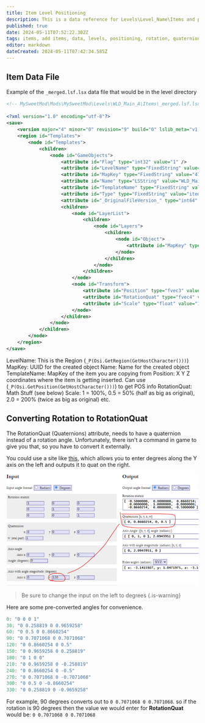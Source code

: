 ```yaml
---
title: Item Level Positioning
description: This is a data reference for Levels\Level_Name\Items and positioning of said items
published: true
date: 2024-05-11T07:52:22.302Z
tags: items, add items, data, levels, positioning, rotation, quaternion
editor: markdown
dateCreated: 2024-05-11T07:42:34.585Z
---
```


## Item Data File

Example of the `_merged.lsf.lsx` data file that would be in the level directory
```xml
<!-- MySweetMod\Mods\MySweetMod\Levels\WLD_Main_A\Items\_merged.lsf.lsx -->

<?xml version="1.0" encoding="utf-8"?>
<save>
	<version major="4" minor="0" revision="9" build="0" lslib_meta="v1,bswap_guids" />
	<region id="Templates">
		<node id="Templates">
			<children>
				<node id="GameObjects">
					<attribute id="Flag" type="int32" value="1" />
					<attribute id="LevelName" type="FixedString" value="WLD_Main_A" /> // Matches the parent directory
					<attribute id="MapKey" type="FixedString" value="47f37c11-098b-48ee-a908-61cab8a64d69" /> // Generate a UUID for this
					<attribute id="Name" type="LSString" value="WLD_Main_Camp_Box_A" /> // Add a name for the created object
					<attribute id="TemplateName" type="FixedString" value="3a6bf1fb-2785-406a-85d4-6bd247714591" /> // This is the MapKey of the object you are copying
					<attribute id="Type" type="FixedString" value="item" />
					<attribute id="_OriginalFileVersion_" type="int64" value="144537400540922158" />
					<children>
						<node id="LayerList">
							<children>
								<node id="Layers">
									<children>
										<node id="Object">
											<attribute id="MapKey" type="FixedString" value="WLD_Main_A" /> // Same as LevelName
										</node>
									</children>
								</node>
							</children>
						</node>
						<node id="Transform">
							<attribute id="Position" type="fvec3" value="-661.3397 0.5986 -199.6469" /> // X Y Z coords, no commas, single spaces
							<attribute id="RotationQuat" type="fvec4" value="0 0.7071068 0 0.7071068" /> // See conversion instructions below
							<attribute id="Scale" type="float" value="1" /> // Scale the item larger or smaller with this too
						</node>
					</children>
				</node>
			</children>
		</node>
	</region>
</save>
```

LevelName: This is the Region (`_P(Osi.GetRegion(GetHostCharacter()))`)
MapKey: UUID for the created object
Name: Name for the created object
TemplateName: MapKey of the item you are copying from
Position: X Y Z coordinates where the item is getting inserted. Can use (`_P(Osi.GetPosition(GetHostCharacter()))`) to get POS info
RotationQuat: Math Stuff (see below)
Scale: 1 = 100%, 0.5 = 50% (half as big as original), 2.0 = 200% (twice as big as original) etc.


## Converting Rotation to RotationQuat
The RotationQuat (Quaternions) attribute, needs to have a quaternion instead of a rotation angle. Unfortunately, there isn't a command in game to give you that, so you have to convert it externally.

You could use a site like [this](https://www.andre-gaschler.com/rotationconverter/), which allows you to enter degrees along the Y axis on the left and outputs it to quat on the right.

![quat.png](/tutorials/item-positioning/quat.png)

> Be sure to change the input on the left to degrees
{.is-warning}


Here are some pre-converted angles for convenience.
```c
0: "0 0 0 1"
30: "0 0.258819 0 0.9659258"
60: "0 0.5 0 0.8660254"
90: "0 0.7071068 0 0.7071068"
120: "0 0.8660254 0 0.5"
150: "0 0.9659258 0 0.258819"
180: "0 1 0 0"
210: "0 0.9659258 0 -0.258819"
240: "0 0.8660254 0 -0.5"
270: "0 0.7071068 0 -0.7071068"
300: "0 0.5 0 -0.8660254"
330: "0 0.258819 0 -0.9659258"
```

For example, 90 degrees converts out to `0 0.7071068 0 0.7071068`. so if the rotation is 90 degrees then the value we would enter for **RotationQuat** would be: `0 0.7071068 0 0.7071068`